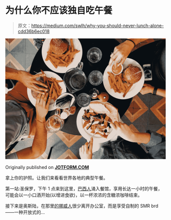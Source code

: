 # 为什么你不应该独自吃午餐

> 原文：<https://medium.com/swlh/why-you-should-never-lunch-alone-cdd36b6ec018>

![](img/4259e70da97c7ae9c481d6c16da20f0d.png)

Originally published on [**JOTFORM.COM**](https://www.jotform.com/blog/never-lunch-alone/)

拿上你的护照。让我们来看看世界各地的典型午餐。

第一站:圣保罗，下午 1 点来到这里，[巴西人](https://theculturetrip.com/south-america/brazil/articles/how-to-eat-and-drink-like-a-local-in-brazil/)涌入餐馆，享用长达一小时的午餐，可能会以一小口酒开始(以增进食欲)，以一杯浓浓的含糖浓咖啡结束。

接下来是奥斯陆，在那里[的挪威人](https://www.thedailymeal.com/travel/what-office-lunches-look-around-world-slideshow/slide-8)很少离开办公室，而是享受自制的 SMR brd——一种开放式的…